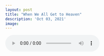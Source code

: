 ```yaml
---
layout: post
title: "When We All Get to Heaven"
description: 'Oct 03, 2021'
image:
---
```


<audio controls preload="metadata">
  <source src="https://docs.google.com/uc?export=open&id=1V3E7iVrgELyCtaPnh3e8ioY0arqrUTD_" type="audio/mp3">
Your browser does not support the audio element.
</audio>
